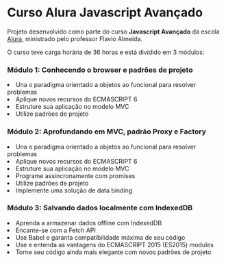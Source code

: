 # Curso Alura Javascript Avançado

<p>Projeto desenvolvido como parte do curso <b>Javascript Avançado</b> da escola <a href="https://www.alura.com.br/">Alura</a>, ministrado pelo professor Flavio Almeida.</p>
<p>O curso teve carga horária de 36 horas e está dividido em 3 módulos:</p>

<h3>Módulo 1: Conhecendo o browser e padrões de projeto</h3>
<li>Una o paradigma orientado a objetos ao funcional para resolver problemas</li>
<li>Aplique novos recursos do ECMASCRIPT 6</li>
<li>Estruture sua aplicação no modelo MVC</li>
<li>Utilize padrões de projeto</li>

<h3>Módulo 2: Aprofundando em MVC, padrão Proxy e Factory</h3>
<li>Una o paradigma orientado a objetos ao funcional para resolver problemas</li>
<li>Aplique novos recursos do ECMASCRIPT 6</li>
<li>Estruture sua aplicação no modelo MVC</li>
<li>Programe assincronamente com promises</li>
<li>Utilize padrões de projeto</li>
<li>Implemente uma solução de data binding</li>

<h3>Módulo 3: Salvando dados localmente com IndexedDB</h3>
<li>Aprenda a armazenar dados offline com IndexedDB</li>
<li>Encante-se com a Fetch API</li>
<li>Use Babel e garanta compatibilidade máxima de seu código</li>
<li>Use e entenda as vantagens do ECMASCRIPT 2015 (ES2015) modules</li>
<li>Torne seu código ainda mais elegante com novos padrões de projeto</li>
